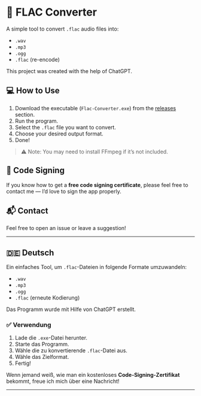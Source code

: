 # 🎵 FLAC Converter

A simple tool to convert `.flac` audio files into:

- `.wav`
- `.mp3`
- `.ogg`
- `.flac` (re-encode)

This project was created with the help of ChatGPT.

## 💻 How to Use

1. Download the executable (`Flac-Converter.exe`) from the [releases](#) section.
2. Run the program.
3. Select the `.flac` file you want to convert.
4. Choose your desired output format.
5. Done!

> ⚠️ Note: You may need to install FFmpeg if it’s not included.

## 🔐 Code Signing

If you know how to get a **free code signing certificate**, please feel free to contact me — I’d love to sign the app properly.

## 📬 Contact

Feel free to open an issue or leave a suggestion!

---

## 🇩🇪 Deutsch

Ein einfaches Tool, um `.flac`-Dateien in folgende Formate umzuwandeln:

- `.wav`
- `.mp3`
- `.ogg`
- `.flac` (erneute Kodierung)

Das Programm wurde mit Hilfe von ChatGPT erstellt.

### ✅ Verwendung

1. Lade die `.exe`-Datei herunter.
2. Starte das Programm.
3. Wähle die zu konvertierende `.flac`-Datei aus.
4. Wähle das Zielformat.
5. Fertig!

Wenn jemand weiß, wie man ein kostenloses **Code-Signing-Zertifikat** bekommt, freue ich mich über eine Nachricht!

---
